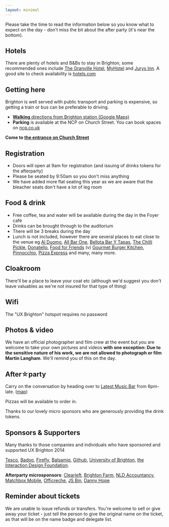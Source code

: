 ```yaml
---
layout: minimal
---
```


Please take the time to read the information below so you know what to expect on the day - don't miss the bit about the after party (it's near the bottom).

## Hotels

There are plenty of hotels and B&Bs to stay in Brighton, some
recommended ones include [The Granville Hotel](http://www.granvillehotel.co.uk/ ""), [MyHotel](http://www.myhotels.com/my-hotel-brighton/index.html?gclid=CPmL7vey6MECFcrKtAodAXAApw "") and [Jurys Inn](http://www.jurysinns.com/hotels/brighton/ ""). A good site to check availability
is [hotels.com](http://www.hotels.com/ "")

## Getting here

Brighton is well served with public transport and parking is expensive, so getting a train or bus can be preferable to driving.

- [**Walking** directions from Brighton station (Google Maps)](http://goo.gl/vb4RJi "")
- **Parking** is available at the NCP on Church Street. You can book spaces on [ncp.co.uk](http://www.ncp.co.uk/find-a-car-park/car-parks/brighton-theatre/ "")

**Come to [the entrance on Church Street](http://brightondome.org/your_visit/ "")**

## Registration

- Doors will open at 9am for registration (and issuing of drinks tokens for the afterparty)
- Please be seated by 9:50am so you don't miss anything
- We have added more flat seating this year as we are aware that the bleacher seats don't have a lot of leg room

## Food & drink

- Free coffee, tea and water will be available during the day in the Foyer café
- Drinks can be brought through to the auditorium
- There will be 3 breaks during the day
- Lunch is not included, however there are several places to eat close to the venue eg [Al Duomo](http://alduomo.co.uk/), [All Bar One](http://www.allbarone.co.uk/all-bar-one-brighton/food/), [Bellota Bar Y Tapas](http://www.bellotabrighton.co.uk/), [The Chilli Pickle](http://thechillipickle.com/restaurant/), [Donatello](http://www.donatello.co.uk/), [Food for Friends](http://www.foodforfriends.com/) (v) [Gourmet Burger Kitchen](http://www.gbk.co.uk/location/brighton), [Pinnocchio](http://www.pinocchio.co.uk/), [Pizza Express](http://www.pizzaexpress.com/visit-a-restaurant/restaurant/brighton-jubilee-street/) and many, many more.

## Cloakroom

There'll be a place to leave your coat etc (although we'd suggest you don't leave valuables as we're not insured for that type of thing)

## Wifi

The "UX Brighton" hotspot requires no password

## Photos & video

We have an official photographer and film crew at the event but you are welcome to take your own pictures and videos **with one exception: Due to the sensitive nature of his work, we are not allowed to photograph or film Martin Langham**. We'll remind you of this on the day.

## After☆party

Carry on the conversation by heading over to [Latest Music Bar](http://thelatest.co.uk/musicbar/brighton-party-wedding-venue) from 6pm-late. ([map](http://goo.gl/hrIsjo ""))

Pizzas will be available to order in.

Thanks to our lovely micro sponsors who are generously providing the drink tokens.

## Sponsors & Supporters

Many thanks to those companies and individuals who have sponsored and
supported UX Brighton 2014

[Tesco](http://tesco.com ""), [Badoo](http://badoo.com ""), [Firefly](http://fireflylearning.com ""), [Balsamiq](http://balsamiq.com ""), [Github](http://github.com ""), [University of Brighton](http://brighton.ac.uk ""), [the Interaction Design Foundation](http://www.interaction-design.org/ "").

**Afterparty microsponsors**: [Clearleft](http://clearleft.com),
[Brighton Farm](http://brightonfarm.com),
[NLD Accountancy](http://nldaccountancy.com),
[Matchbox Mobile](http://matchboxmobile.com/),
[Officreche](http://officreche.com/), 
[JS Bin](http://jsbin.com),
[Danny Hope](http://dannyhope.co.uk)

## Reminder about tickets

We are unable to issue refunds or transfers. You're welcome to sell or give away your ticket - just tell the person to give the original name on the ticket, as that will be on the name badge and delegate list.
